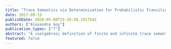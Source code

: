```yaml
---
title: "Trace Semantics via Determinization for Probabilistic Transition Systems"
date: 2017-09-15
publishDate: 2020-05-08T15:16:58.191754Z
authors: ["Alexandre Goy"]
publication_types: ["7"]
abstract: "A coalgebraic definition of finite and infinite trace semantics for probabilistic transition systems has recently been given using a certain Kleisli category. In this paper this semantics is developed using a coalgebraic method which is an instance of general determinization. Once applied to discrete systems, this point of view allows the exploitation of the determinized structure by up-to techniques. Thereby it becomes possible to algorithmically check the equivalence of two finite probabilistic transition systems."
featured: false
---
```


